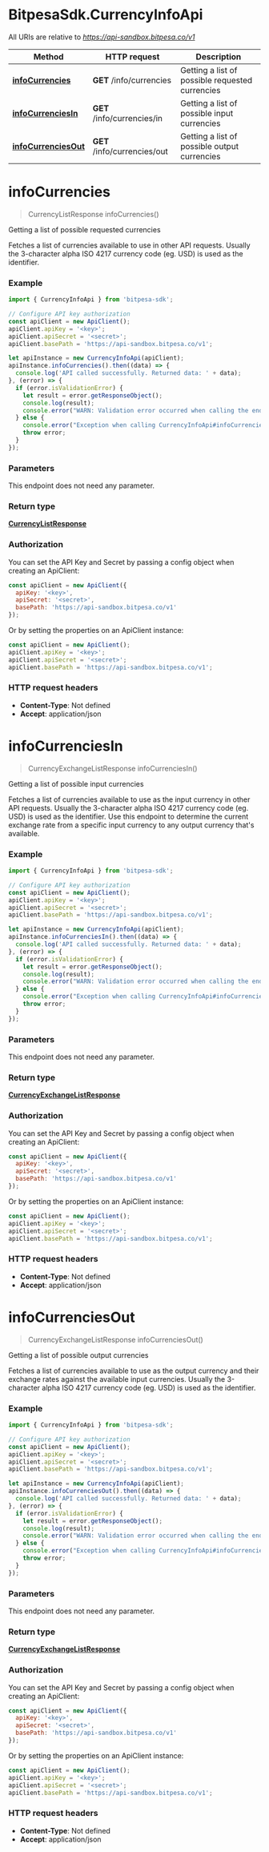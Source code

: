 # BitpesaSdk.CurrencyInfoApi

All URIs are relative to *https://api-sandbox.bitpesa.co/v1*

Method | HTTP request | Description
------------- | ------------- | -------------
[**infoCurrencies**](CurrencyInfoApi.md#infoCurrencies) | **GET** /info/currencies | Getting a list of possible requested currencies
[**infoCurrenciesIn**](CurrencyInfoApi.md#infoCurrenciesIn) | **GET** /info/currencies/in | Getting a list of possible input currencies
[**infoCurrenciesOut**](CurrencyInfoApi.md#infoCurrenciesOut) | **GET** /info/currencies/out | Getting a list of possible output currencies


<a name="infoCurrencies"></a>
# **infoCurrencies**
> CurrencyListResponse infoCurrencies()

Getting a list of possible requested currencies

Fetches a list of currencies available to use in other API requests. Usually the 3-character alpha ISO 4217 currency code (eg. USD) is used as the identifier.

### Example
```javascript
import { CurrencyInfoApi } from 'bitpesa-sdk';

// Configure API key authorization
const apiClient = new ApiClient();
apiClient.apiKey = '<key>';
apiClient.apiSecret = '<secret>';
apiClient.basePath = 'https://api-sandbox.bitpesa.co/v1';

let apiInstance = new CurrencyInfoApi(apiClient);
apiInstance.infoCurrencies().then((data) => {
  console.log('API called successfully. Returned data: ' + data);
}, (error) => {
  if (error.isValidationError) {
    let result = error.getResponseObject();
    console.log(result);
    console.error("WARN: Validation error occurred when calling the endpoint");
  } else {
    console.error("Exception when calling CurrencyInfoApi#infoCurrencies");
    throw error;
  }
});

```

### Parameters
This endpoint does not need any parameter.

### Return type

[**CurrencyListResponse**](CurrencyListResponse.md)

### Authorization

You can set the API Key and Secret by passing a config object when creating an ApiClient:

```js
const apiClient = new ApiClient({
  apiKey: '<key>',
  apiSecret: '<secret>',
  basePath: 'https://api-sandbox.bitpesa.co/v1'
});
```

Or by setting the properties on an ApiClient instance:

```js
const apiClient = new ApiClient();
apiClient.apiKey = '<key>';
apiClient.apiSecret = '<secret>';
apiClient.basePath = 'https://api-sandbox.bitpesa.co/v1';
```

### HTTP request headers

 - **Content-Type**: Not defined
 - **Accept**: application/json

<a name="infoCurrenciesIn"></a>
# **infoCurrenciesIn**
> CurrencyExchangeListResponse infoCurrenciesIn()

Getting a list of possible input currencies

Fetches a list of currencies available to use as the input currency in other API requests. Usually the 3-character alpha ISO 4217 currency code (eg. USD) is used as the identifier. Use this endpoint to determine the current exchange rate from a specific input currency to any output currency that&#39;s available. 

### Example
```javascript
import { CurrencyInfoApi } from 'bitpesa-sdk';

// Configure API key authorization
const apiClient = new ApiClient();
apiClient.apiKey = '<key>';
apiClient.apiSecret = '<secret>';
apiClient.basePath = 'https://api-sandbox.bitpesa.co/v1';

let apiInstance = new CurrencyInfoApi(apiClient);
apiInstance.infoCurrenciesIn().then((data) => {
  console.log('API called successfully. Returned data: ' + data);
}, (error) => {
  if (error.isValidationError) {
    let result = error.getResponseObject();
    console.log(result);
    console.error("WARN: Validation error occurred when calling the endpoint");
  } else {
    console.error("Exception when calling CurrencyInfoApi#infoCurrenciesIn");
    throw error;
  }
});

```

### Parameters
This endpoint does not need any parameter.

### Return type

[**CurrencyExchangeListResponse**](CurrencyExchangeListResponse.md)

### Authorization

You can set the API Key and Secret by passing a config object when creating an ApiClient:

```js
const apiClient = new ApiClient({
  apiKey: '<key>',
  apiSecret: '<secret>',
  basePath: 'https://api-sandbox.bitpesa.co/v1'
});
```

Or by setting the properties on an ApiClient instance:

```js
const apiClient = new ApiClient();
apiClient.apiKey = '<key>';
apiClient.apiSecret = '<secret>';
apiClient.basePath = 'https://api-sandbox.bitpesa.co/v1';
```

### HTTP request headers

 - **Content-Type**: Not defined
 - **Accept**: application/json

<a name="infoCurrenciesOut"></a>
# **infoCurrenciesOut**
> CurrencyExchangeListResponse infoCurrenciesOut()

Getting a list of possible output currencies

Fetches a list of currencies available to use as the output currency and their exchange rates against the available input currencies. Usually the 3-character alpha ISO 4217 currency code (eg. USD) is used as the identifier. 

### Example
```javascript
import { CurrencyInfoApi } from 'bitpesa-sdk';

// Configure API key authorization
const apiClient = new ApiClient();
apiClient.apiKey = '<key>';
apiClient.apiSecret = '<secret>';
apiClient.basePath = 'https://api-sandbox.bitpesa.co/v1';

let apiInstance = new CurrencyInfoApi(apiClient);
apiInstance.infoCurrenciesOut().then((data) => {
  console.log('API called successfully. Returned data: ' + data);
}, (error) => {
  if (error.isValidationError) {
    let result = error.getResponseObject();
    console.log(result);
    console.error("WARN: Validation error occurred when calling the endpoint");
  } else {
    console.error("Exception when calling CurrencyInfoApi#infoCurrenciesOut");
    throw error;
  }
});

```

### Parameters
This endpoint does not need any parameter.

### Return type

[**CurrencyExchangeListResponse**](CurrencyExchangeListResponse.md)

### Authorization

You can set the API Key and Secret by passing a config object when creating an ApiClient:

```js
const apiClient = new ApiClient({
  apiKey: '<key>',
  apiSecret: '<secret>',
  basePath: 'https://api-sandbox.bitpesa.co/v1'
});
```

Or by setting the properties on an ApiClient instance:

```js
const apiClient = new ApiClient();
apiClient.apiKey = '<key>';
apiClient.apiSecret = '<secret>';
apiClient.basePath = 'https://api-sandbox.bitpesa.co/v1';
```

### HTTP request headers

 - **Content-Type**: Not defined
 - **Accept**: application/json


